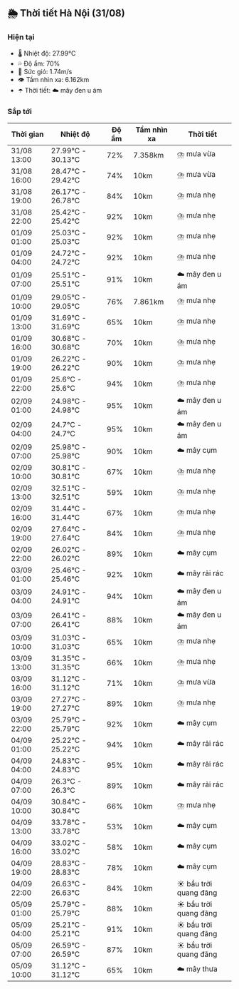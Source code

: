 ## 🌦️ Thời tiết Hà Nội (31/08)

### Hiện tại

- 🌡️ Nhiệt độ: 27.99℃
- 💦 Độ ẩm: 70%
- 💨 Sức gió: 1.74m/s
- 👁️ Tầm nhìn xa: 6.162km
- ☂️ Thời tiết: ☁️ mây đen u ám

### Sắp tới

| Thời gian | Nhiệt độ | Độ ẩm | Tầm nhìn xa | Thời tiết |
| --- | --- | --- | --- | --- |
| 31/08 13:00 | 27.99℃ - 30.13℃ | 72% | 7.358km | ⛈️ mưa vừa |
| 31/08 16:00 | 28.47℃ - 29.42℃ | 74% | 10km | ⛈️ mưa vừa |
| 31/08 19:00 | 26.17℃ - 26.78℃ | 84% | 10km | ⛈️ mưa nhẹ |
| 31/08 22:00 | 25.42℃ - 25.42℃ | 92% | 10km | ⛈️ mưa nhẹ |
| 01/09 01:00 | 25.03℃ - 25.03℃ | 92% | 10km | ⛈️ mưa nhẹ |
| 01/09 04:00 | 24.72℃ - 24.72℃ | 92% | 10km | ⛈️ mưa nhẹ |
| 01/09 07:00 | 25.51℃ - 25.51℃ | 91% | 10km | ☁️ mây đen u ám |
| 01/09 10:00 | 29.05℃ - 29.05℃ | 76% | 7.861km | ⛈️ mưa nhẹ |
| 01/09 13:00 | 31.69℃ - 31.69℃ | 65% | 10km | ⛈️ mưa nhẹ |
| 01/09 16:00 | 30.68℃ - 30.68℃ | 70% | 10km | ⛈️ mưa nhẹ |
| 01/09 19:00 | 26.22℃ - 26.22℃ | 90% | 10km | ⛈️ mưa nhẹ |
| 01/09 22:00 | 25.6℃ - 25.6℃ | 94% | 10km | ⛈️ mưa nhẹ |
| 02/09 01:00 | 24.98℃ - 24.98℃ | 95% | 10km | ☁️ mây đen u ám |
| 02/09 04:00 | 24.7℃ - 24.7℃ | 95% | 10km | ☁️ mây đen u ám |
| 02/09 07:00 | 25.98℃ - 25.98℃ | 90% | 10km | ☁️ mây cụm |
| 02/09 10:00 | 30.81℃ - 30.81℃ | 67% | 10km | ⛈️ mưa nhẹ |
| 02/09 13:00 | 32.51℃ - 32.51℃ | 59% | 10km | ⛈️ mưa nhẹ |
| 02/09 16:00 | 31.44℃ - 31.44℃ | 67% | 10km | ⛈️ mưa nhẹ |
| 02/09 19:00 | 27.64℃ - 27.64℃ | 84% | 10km | ⛈️ mưa nhẹ |
| 02/09 22:00 | 26.02℃ - 26.02℃ | 89% | 10km | ☁️ mây cụm |
| 03/09 01:00 | 25.46℃ - 25.46℃ | 92% | 10km | ☁️ mây rải rác |
| 03/09 04:00 | 24.91℃ - 24.91℃ | 94% | 10km | ☁️ mây đen u ám |
| 03/09 07:00 | 26.41℃ - 26.41℃ | 88% | 10km | ☁️ mây đen u ám |
| 03/09 10:00 | 31.03℃ - 31.03℃ | 65% | 10km | ⛈️ mưa nhẹ |
| 03/09 13:00 | 31.35℃ - 31.35℃ | 66% | 10km | ⛈️ mưa nhẹ |
| 03/09 16:00 | 31.12℃ - 31.12℃ | 71% | 10km | ⛈️ mưa vừa |
| 03/09 19:00 | 27.27℃ - 27.27℃ | 89% | 10km | ⛈️ mưa nhẹ |
| 03/09 22:00 | 25.79℃ - 25.79℃ | 92% | 10km | ☁️ mây cụm |
| 04/09 01:00 | 25.22℃ - 25.22℃ | 94% | 10km | ☁️ mây rải rác |
| 04/09 04:00 | 24.83℃ - 24.83℃ | 95% | 10km | ☁️ mây rải rác |
| 04/09 07:00 | 26.3℃ - 26.3℃ | 89% | 10km | ☁️ mây rải rác |
| 04/09 10:00 | 30.84℃ - 30.84℃ | 66% | 10km | ⛈️ mưa nhẹ |
| 04/09 13:00 | 33.78℃ - 33.78℃ | 53% | 10km | ☁️ mây cụm |
| 04/09 16:00 | 33.02℃ - 33.02℃ | 58% | 10km | ☁️ mây cụm |
| 04/09 19:00 | 28.83℃ - 28.83℃ | 78% | 10km | ☁️ mây cụm |
| 04/09 22:00 | 26.63℃ - 26.63℃ | 84% | 10km | ☀️ bầu trời quang đãng |
| 05/09 01:00 | 25.79℃ - 25.79℃ | 88% | 10km | ☀️ bầu trời quang đãng |
| 05/09 04:00 | 25.21℃ - 25.21℃ | 91% | 10km | ☀️ bầu trời quang đãng |
| 05/09 07:00 | 26.59℃ - 26.59℃ | 87% | 10km | ☀️ bầu trời quang đãng |
| 05/09 10:00 | 31.12℃ - 31.12℃ | 65% | 10km | ☁️ mây thưa |
